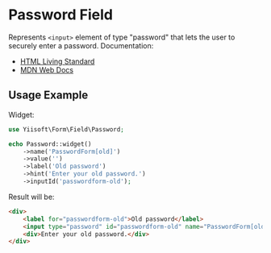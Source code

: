 # Password Field

Represents `<input>` element of type "password" that lets the user to securely enter a password. Documentation:

- [HTML Living Standard](https://html.spec.whatwg.org/multipage/input.html#password-state-(type=password))
- [MDN Web Docs](https://developer.mozilla.org/docs/Web/HTML/Element/input/password)

## Usage Example

Widget:

```php
use Yiisoft\Form\Field\Password;

echo Password::widget()
    ->name('PasswordForm[old]')
    ->value('')
    ->label('Old password')
    ->hint('Enter your old password.')
    ->inputId('passwordform-old');
```

Result will be:

```html
<div>
    <label for="passwordform-old">Old password</label>
    <input type="password" id="passwordform-old" name="PasswordForm[old]" value>
    <div>Enter your old password.</div>
</div>
```

